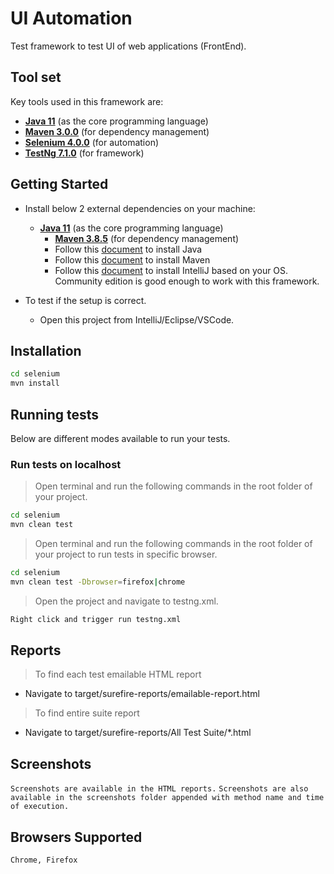 # UI Automation

Test framework to test UI of web applications (FrontEnd).


## Tool set

Key tools used in this framework are:

- **[Java 11](https://openjdk.java.net/projects/jdk/11/)** (as the core programming language)
- **[Maven 3.0.0](https://maven.apache.org/download.cgi)** (for dependency management)
- **[Selenium 4.0.0](https://www.selenium.dev/downloads/)** (for automation)
- **[TestNg 7.1.0](https://testng.org/doc/download.html)** (for framework)

## Getting Started

- Install below 2 external dependencies on your machine:
  - **[Java 11](https://openjdk.java.net/projects/jdk/11/)** (as the core programming language)
    - **[Maven 3.8.5](https://maven.apache.org/download.cgi)** (for dependency management)
    - Follow this [document](https://www.oracle.com/in/java/technologies/downloads/) to install Java
    - Follow this [document](https://maven.apache.org/install.html) to install Maven
    - Follow this [document](https://www.jetbrains.com/help/idea/installation-guide.html#standalone) to install IntelliJ based on your OS. Community edition is good enough to work with this framework.

- To test if the setup is correct.
  - Open this project from IntelliJ/Eclipse/VSCode.

## Installation

```sh
cd selenium
mvn install
```

## Running tests

Below are different modes available to run your tests.

### Run tests on localhost

> Open terminal and run the following commands in the root folder of your project.

```sh
cd selenium
mvn clean test
```

> Open terminal and run the following commands in the root folder of your project to run tests in specific browser.

```sh
cd selenium
mvn clean test -Dbrowser=firefox|chrome

```

> Open the project and navigate to testng.xml.

```sh
Right click and trigger run testng.xml
```

## Reports

> To find each test emailable HTML report

- Navigate to target/surefire-reports/emailable-report.html

> To find entire suite report

- Navigate to target/surefire-reports/All Test Suite/*.html

## Screenshots
```Screenshots are available in the HTML reports.```
```Screenshots are also available in the screenshots folder appended with method name and time of execution.```

## Browsers Supported
```sh
Chrome, Firefox
```
